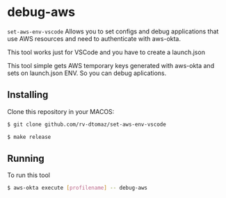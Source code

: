 # debug-aws

`set-aws-env-vscode` Allows you to set configs and debug applications that use AWS resources and need to authenticate with aws-okta.

 This tool works just for VSCode and you have to create a launch.json

 This tool simple gets AWS temporary keys generated with aws-okta and sets on launch.json ENV. So you can debug aplications.

## Installing

Clone this repository in your MACOS:

```bash
$ git clone github.com/rv-dtomaz/set-aws-env-vscode

$ make release
```


## Running

To run this tool

```bash
$ aws-okta execute [profilename] -- debug-aws

```

